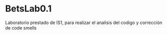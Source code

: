 # BetsLab0.1
 Laboratorio prestado de IS1, para realizar  el analisis del codigo y corrección de code smells
